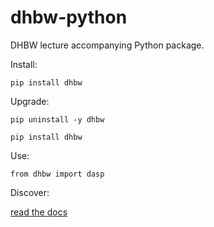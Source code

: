 # dhbw-python

DHBW lecture accompanying Python package.

Install:

`pip install dhbw`

Upgrade:

`pip uninstall -y dhbw`

`pip install dhbw`

Use:

`from dhbw import dasp`

Discover:

[read the docs](/docs/html/index.html)
